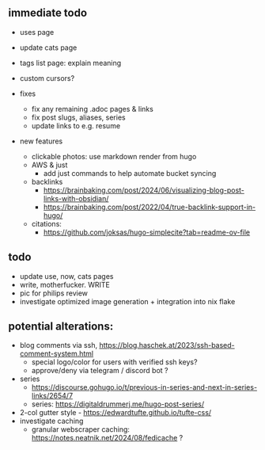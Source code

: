 ## immediate todo

- uses page
- update cats page
- tags list page: explain meaning
- custom cursors?

- fixes
  - fix any remaining .adoc pages & links
  - fix post slugs, aliases, series
  - update links to e.g. resume
- new features
  - clickable photos: use markdown render from hugo
  - AWS & just
    - add just commands to help automate bucket syncing
  - backlinks
    - https://brainbaking.com/post/2024/06/visualizing-blog-post-links-with-obsidian/
    - https://brainbaking.com/post/2022/04/true-backlink-support-in-hugo/
  - citations:
    - https://github.com/joksas/hugo-simplecite?tab=readme-ov-file

## todo

- update use, now, cats pages
- write, motherfucker. WRITE
- pic for philips review
- investigate optimized image generation + integration into nix flake

## potential alterations:

- blog comments via ssh,
  https://blog.haschek.at/2023/ssh-based-comment-system.html
  - special logo/color for users with verified ssh keys?
  - approve/deny via telegram / discord bot ?
- series
  - https://discourse.gohugo.io/t/previous-in-series-and-next-in-series-links/2654/7
  - series: https://digitaldrummerj.me/hugo-post-series/
- 2-col gutter style - https://edwardtufte.github.io/tufte-css/
- investigate caching
  - granular webscraper caching: https://notes.neatnik.net/2024/08/fedicache ?

